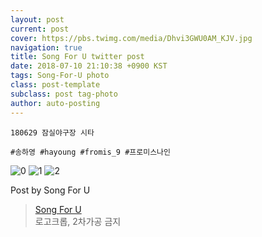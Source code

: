 ```yaml
---
layout: post
current: post
cover: https://pbs.twimg.com/media/Dhvi3GWU0AM_KJV.jpg
navigation: true
title: Song For U twitter post
date: 2018-07-10 21:10:38 +0900 KST
tags: Song-For-U photo
class: post-template
subclass: post tag-photo
author: auto-posting
---
```


```  
180629 잠실야구장 시타  
  
#송하영 #hayoung #fromis_9 #프로미스나인  

```

![0](https://pbs.twimg.com/media/Dhvi3GXUcAAVY_x.jpg)
![1](https://pbs.twimg.com/media/Dhvi3GXV4AUq6lG.jpg)
![2](https://pbs.twimg.com/media/Dhvi3GWU0AM_KJV.jpg)


Post by Song For U

> [Song For U](https://twitter.com/songforu_0929)  
  로고크롭, 2차가공 금지